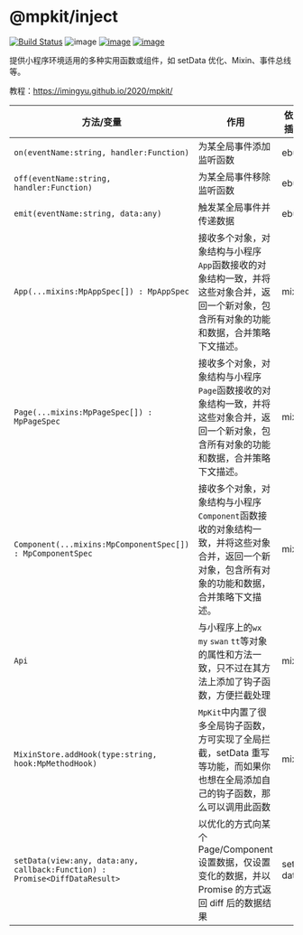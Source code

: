 # @mpkit/inject

[![Build Status](https://travis-ci.org/imingyu/mpkit.svg?branch=master)](https://travis-ci.org/imingyu/mpkit)
![image](https://img.shields.io/npm/l/@mpkit/inject.svg)
[![image](https://img.shields.io/npm/v/@mpkit/inject.svg)](https://www.npmjs.com/package/@mpkit/inject)
[![image](https://img.shields.io/npm/dt/@mpkit/inject.svg)](https://www.npmjs.com/package/@mpkit/inject)

提供小程序环境适用的多种实用函数或组件，如 setData 优化、Mixin、事件总线等。

教程：https://imingyu.github.io/2020/mpkit/

| 方法/变量                                                                  | 作用                                                                                                                                            | 依赖插件 |
| -------------------------------------------------------------------------- | ----------------------------------------------------------------------------------------------------------------------------------------------- | -------- |
| `on(eventName:string, handler:Function)`                                   | 为某全局事件添加监听函数                                                                                                                        | ebus     |
| `off(eventName:string, handler:Function)`                                  | 为某全局事件移除监听函数                                                                                                                        | ebus     |
| `emit(eventName:string, data:any)`                                         | 触发某全局事件并传递数据                                                                                                                        | ebus     |
| `App(...mixins:MpAppSpec[]) : MpAppSpec`                                   | 接收多个对象，对象结构与小程序`App`函数接收的对象结构一致，并将这些对象合并，返回一个新对象，包含所有对象的功能和数据，合并策略下文描述。       | mixin    |
| `Page(...mixins:MpPageSpec[]) : MpPageSpec`                                | 接收多个对象，对象结构与小程序`Page`函数接收的对象结构一致，并将这些对象合并，返回一个新对象，包含所有对象的功能和数据，合并策略下文描述。      | mixin    |
| `Component(...mixins:MpComponentSpec[]) : MpComponentSpec`                 | 接收多个对象，对象结构与小程序`Component`函数接收的对象结构一致，并将这些对象合并，返回一个新对象，包含所有对象的功能和数据，合并策略下文描述。 | mixin    |
| `Api`                                                                      | 与小程序上的`wx` `my` `swan` `tt`等对象的属性和方法一致，只不过在其方法上添加了钩子函数，方便拦截处理                                           | mixin    |
| `MixinStore.addHook(type:string, hook:MpMethodHook)`                       | `MpKit`中内置了很多全局钩子函数，方可实现了全局拦截，setData 重写等功能，而如果你也想在全局添加自己的钩子函数，那么可以调用此函数               | mixin    |
| `setData(view:any, data:any, callback:Function) : Promise<DiffDataResult>` | 以优化的方式向某个 Page/Component 设置数据，仅设置变化的数据，并以 Promise 的方式返回 diff 后的数据结果                                         | set-data |
